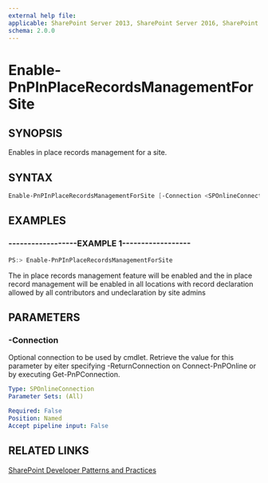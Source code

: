 ```yaml
---
external help file:
applicable: SharePoint Server 2013, SharePoint Server 2016, SharePoint Online
schema: 2.0.0
---
```

# Enable-PnPInPlaceRecordsManagementForSite

## SYNOPSIS
Enables in place records management for a site.

## SYNTAX 

```powershell
Enable-PnPInPlaceRecordsManagementForSite [-Connection <SPOnlineConnection>]
```

## EXAMPLES

### ------------------EXAMPLE 1------------------
```powershell
PS:> Enable-PnPInPlaceRecordsManagementForSite
```

The in place records management feature will be enabled and the in place record management will be enabled in all locations with record declaration allowed by all contributors and undeclaration by site admins

## PARAMETERS

### -Connection
Optional connection to be used by cmdlet. Retrieve the value for this parameter by eiter specifying -ReturnConnection on Connect-PnPOnline or by executing Get-PnPConnection.

```yaml
Type: SPOnlineConnection
Parameter Sets: (All)

Required: False
Position: Named
Accept pipeline input: False
```

## RELATED LINKS

[SharePoint Developer Patterns and Practices](http://aka.ms/sppnp)